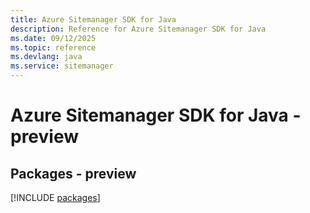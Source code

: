 ```yaml
---
title: Azure Sitemanager SDK for Java
description: Reference for Azure Sitemanager SDK for Java
ms.date: 09/12/2025
ms.topic: reference
ms.devlang: java
ms.service: sitemanager
---
```

# Azure Sitemanager SDK for Java - preview
## Packages - preview
[!INCLUDE [packages](sitemanager-index.md)]